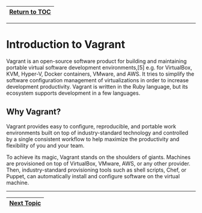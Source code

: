 |[Return to TOC](00-Table-of-Contents.md)|
|---|

---

# Introduction to Vagrant

Vagrant is an open-source software product for building and maintaining portable virtual software development environments,[5] e.g. for VirtualBox, KVM, Hyper-V, Docker containers, VMware, and AWS. It tries to simplify the software configuration management of virtualizations in order to increase development productivity. Vagrant is written in the Ruby language, but its ecosystem supports development in a few languages. 

## Why Vagrant?
Vagrant provides easy to configure, reproducible, and portable work environments built on top of industry-standard technology and controlled by a single consistent workflow to help maximize the productivity and flexibility of you and your team.

To achieve its magic, Vagrant stands on the shoulders of giants. Machines are provisioned on top of VirtualBox, VMware, AWS, or any other provider. Then, industry-standard provisioning tools such as shell scripts, Chef, or Puppet, can automatically install and configure software on the virtual machine.

---

|[Next Topic](02_download_vagrant.md)|
|---|
